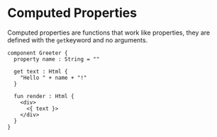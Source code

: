 # Computed Properties

Computed properties are functions that work like properties, they are defined with the `get`keyword and no arguments.

```text
component Greeter {
  property name : String = ""

  get text : Html {
    "Hello " + name + "!"
  }

  fun render : Html {
    <div>
      <{ text }>
    </div>
  }
}
```

